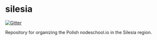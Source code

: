 silesia
=======

[![Gitter](https://badges.gitter.im/Join%20Chat.svg)](https://gitter.im/nodeschool/silesia?utm_source=badge&utm_medium=badge&utm_campaign=pr-badge&utm_content=badge)

Repository for organizing the Polish nodeschool.io in the Silesia region.
